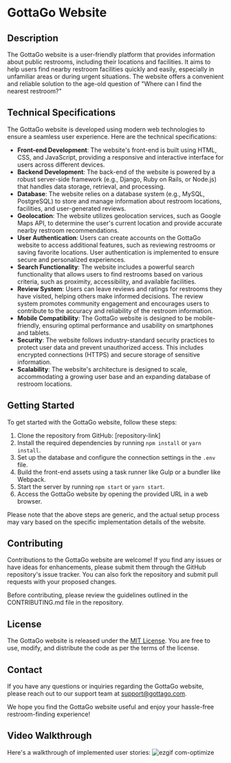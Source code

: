 # GottaGo Website

## Description

The GottaGo website is a user-friendly platform that provides information about public restrooms, including their locations and facilities. It aims to help users find nearby restroom facilities quickly and easily, especially in unfamiliar areas or during urgent situations. The website offers a convenient and reliable solution to the age-old question of "Where can I find the nearest restroom?"

## Technical Specifications

The GottaGo website is developed using modern web technologies to ensure a seamless user experience. Here are the technical specifications:

- **Front-end Development**: The website's front-end is built using HTML, CSS, and JavaScript, providing a responsive and interactive interface for users across different devices.
- **Backend Development**: The back-end of the website is powered by a robust server-side framework (e.g., Django, Ruby on Rails, or Node.js) that handles data storage, retrieval, and processing.
- **Database**: The website relies on a database system (e.g., MySQL, PostgreSQL) to store and manage information about restroom locations, facilities, and user-generated reviews.
- **Geolocation**: The website utilizes geolocation services, such as Google Maps API, to determine the user's current location and provide accurate nearby restroom recommendations.
- **User Authentication**: Users can create accounts on the GottaGo website to access additional features, such as reviewing restrooms or saving favorite locations. User authentication is implemented to ensure secure and personalized experiences.
- **Search Functionality**: The website includes a powerful search functionality that allows users to find restrooms based on various criteria, such as proximity, accessibility, and available facilities.
- **Review System**: Users can leave reviews and ratings for restrooms they have visited, helping others make informed decisions. The review system promotes community engagement and encourages users to contribute to the accuracy and reliability of the restroom information.
- **Mobile Compatibility**: The GottaGo website is designed to be mobile-friendly, ensuring optimal performance and usability on smartphones and tablets.
- **Security**: The website follows industry-standard security practices to protect user data and prevent unauthorized access. This includes encrypted connections (HTTPS) and secure storage of sensitive information.
- **Scalability**: The website's architecture is designed to scale, accommodating a growing user base and an expanding database of restroom locations.

## Getting Started

To get started with the GottaGo website, follow these steps:

1. Clone the repository from GitHub: [repository-link]
2. Install the required dependencies by running `npm install` or `yarn install`.
3. Set up the database and configure the connection settings in the `.env` file.
4. Build the front-end assets using a task runner like Gulp or a bundler like Webpack.
5. Start the server by running `npm start` or `yarn start`.
6. Access the GottaGo website by opening the provided URL in a web browser.

Please note that the above steps are generic, and the actual setup process may vary based on the specific implementation details of the website.

## Contributing

Contributions to the GottaGo website are welcome! If you find any issues or have ideas for enhancements, please submit them through the GitHub repository's issue tracker. You can also fork the repository and submit pull requests with your proposed changes.

Before contributing, please review the guidelines outlined in the CONTRIBUTING.md file in the repository.

## License

The GottaGo website is released under the [MIT License](LICENSE). You are free to use, modify, and distribute the code as per the terms of the license.

## Contact

If you have any questions or inquiries regarding the GottaGo website, please reach out to our support team at support@gottago.com.

We hope you find the GottaGo website useful and enjoy your hassle-free restroom-finding experience!

## Video Walkthrough
Here's a walkthrough of implemented user stories:
![ezgif com-optimize](https://github.com/bocar90/GottaGo-Per-Scholas/assets/43213652/161b050c-d293-4648-ac6b-d40b04c53a73)


